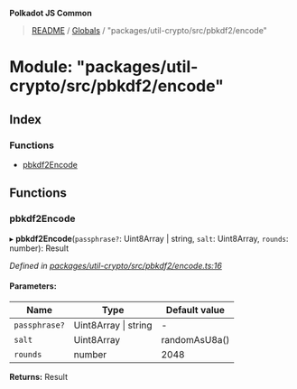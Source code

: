 **Polkadot JS Common**

> [README](../README.md) / [Globals](../globals.md) / "packages/util-crypto/src/pbkdf2/encode"

# Module: "packages/util-crypto/src/pbkdf2/encode"

## Index

### Functions

* [pbkdf2Encode](_packages_util_crypto_src_pbkdf2_encode_.md#pbkdf2encode)

## Functions

### pbkdf2Encode

▸ **pbkdf2Encode**(`passphrase?`: Uint8Array \| string, `salt`: Uint8Array, `rounds`: number): Result

*Defined in [packages/util-crypto/src/pbkdf2/encode.ts:16](https://github.com/polkadot-js/common/blob/bd1735ca/packages/util-crypto/src/pbkdf2/encode.ts#L16)*

#### Parameters:

Name | Type | Default value |
------ | ------ | ------ |
`passphrase?` | Uint8Array \| string | - |
`salt` | Uint8Array | randomAsU8a() |
`rounds` | number | 2048 |

**Returns:** Result
